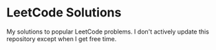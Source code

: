 # LeetCode Solutions

My solutions to popular LeetCode problems. I don't actively update this repository except when I get free time. 
